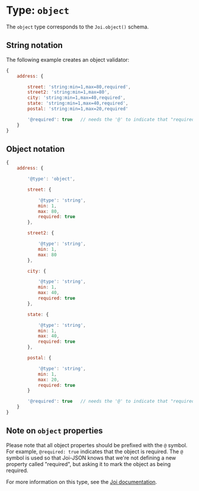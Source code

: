 # Type: `object`

The `object` type corresponds to the `Joi.object()` schema.

## String notation

The following example creates an object validator:

```js
{
    address: {

        street: 'string:min=1,max=80,required',
        street2: 'string:min=1,max=80',
        city: 'string:min=1,max=40,required',
        state: 'string:min=1,max=40,required',
        postal: 'string:min=1,max=20,required'

        '@required': true   // needs the '@' to indicate that "required" is a property
    }
}
```

## Object notation

```js
{
    address: {

        '@type': 'object',

        street: {

            '@type': 'string',
            min: 1,
            max: 80,
            required: true
        },

        street2: {

            '@type': 'string',
            min: 1,
            max: 80
        },

        city: {

            '@type': 'string',
            min: 1,
            max: 40,
            required: true
        },

        state: {

            '@type': 'string',
            min: 1,
            max: 40,
            required: true
        },

        postal: {

            '@type': 'string',
            min: 1,
            max: 20,
            required: true
        }

        '@required': true   // needs the '@' to indicate that "required" is a property
    }
}
```

## Note on `object` properties

Please note that all object propertes should be prefixed with the `@` symbol. For example, `@required: true` indicates that the object is
required. The `@` symbol is used so that Joi-JSON knows that we're not defining a new property called "required", but asking it to mark the
object as being required.


For more information on this type, see the [Joi documentation](https://github.com/hapijs/joi/blob/v8/API.md).
